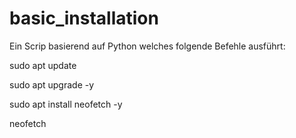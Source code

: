 # basic_installation

Ein Scrip basierend auf Python welches folgende Befehle ausführt:

sudo apt update

sudo apt upgrade -y

sudo apt install neofetch -y


neofetch
